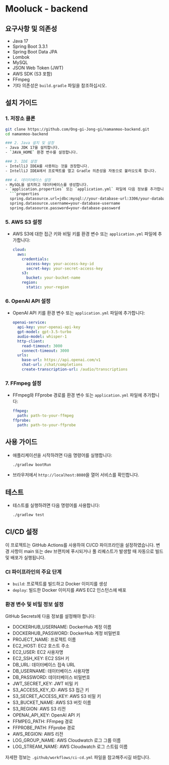 # Mooluck - backend

## 요구사항 및 의존성

- Java 17
- Spring Boot 3.3.1
- Spring Boot Data JPA
- Lombok
- MySQL
- JSON Web Token (JWT)
- AWS SDK (S3 포함)
- FFmpeg
- 기타 의존성은 `build.gradle` 파일을 참조하십시오.

## 설치 가이드

### 1. 저장소 클론
```sh
git clone https://github.com/Ong-gi-Jong-gi/namanmoo-backend.git
cd namanmoo-backend

### 2. Java 설치 및 설정
- Java JDK 17을 설치합니다.
- `JAVA_HOME` 환경 변수를 설정합니다.

### 3. IDE 설정
- IntelliJ IDEA를 사용하는 것을 권장합니다.
- IntelliJ IDEA에서 프로젝트를 열고 Gradle 의존성을 자동으로 불러오도록 합니다.

### 4. 데이터베이스 설정
- MySQL을 설치하고 데이터베이스를 생성합니다.
- `application.properties` 또는 `application.yml` 파일에 다음 정보를 추가합니다:
  ```properties
  spring.datasource.url=jdbc:mysql://your-database-url:3306/your-database-name
  spring.datasource.username=your-database-username
  spring.datasource.password=your-database-password
  ```

### 5. AWS S3 설정
- AWS S3에 대한 접근 키와 비밀 키를 환경 변수 또는 `application.yml` 파일에 추가합니다:
  ```yaml
  cloud:
    aws:
      credentials:
        access-key: your-access-key-id
        secret-key: your-secret-access-key
      s3:
        bucket: your-bucket-name
      region:
        static: your-region
  ```

### 6. OpenAI API 설정
- OpenAI API 키를 환경 변수 또는 `application.yml` 파일에 추가합니다:
  ```yaml
  openai-service:
    api-key: your-openai-api-key
    gpt-model: gpt-3.5-turbo
    audio-model: whisper-1
    http-client:
      read-timeout: 3000
      connect-timeout: 3000
    urls:
      base-url: https://api.openai.com/v1
      chat-url: /chat/completions
      create-transcription-url: /audio/transcriptions
  ```

### 7. FFmpeg 설정
- FFmpeg와 FFprobe 경로를 환경 변수 또는 `application.yml` 파일에 추가합니다:
  ```yaml
  ffmpeg:
    path: path-to-your-ffmpeg
  ffprobe:
    path: path-to-your-ffprobe
  ```

## 사용 가이드

- 애플리케이션을 시작하려면 다음 명령어를 실행합니다:
  ```sh
  ./gradlew bootRun
  ```
- 브라우저에서 `http://localhost:8080`을 열어 서비스를 확인합니다.

## 테스트

- 테스트를 실행하려면 다음 명령어를 사용합니다:
  ```sh
  ./gradlew test
  ```

## CI/CD 설정

이 프로젝트는 GitHub Actions를 사용하여 CI/CD 파이프라인을 설정하였습니다. 변경 사항이 main 또는 dev 브랜치에 푸시되거나 풀 리퀘스트가 발생할 때 자동으로 빌드 및 배포가 실행됩니다.

### CI 파이프라인의 주요 단계

- `build`: 프로젝트를 빌드하고 Docker 이미지를 생성
- `deploy`: 빌드한 Docker 이미지를 AWS EC2 인스턴스에 배포

### 환경 변수 및 비밀 정보 설정

GitHub Secrets에 다음 정보를 설정해야 합니다:
- DOCKERHUB_USERNAME: DockerHub 계정 이름
- DOCKERHUB_PASSWORD: DockerHub 계정 비밀번호
- PROJECT_NAME: 프로젝트 이름
- EC2_HOST: EC2 호스트 주소
- EC2_USER: EC2 사용자명
- EC2_SSH_KEY: EC2 SSH 키
- DB_URL: 데이터베이스 접속 URL
- DB_USERNAME: 데이터베이스 사용자명
- DB_PASSWORD: 데이터베이스 비밀번호
- JWT_SECRET_KEY: JWT 비밀 키
- S3_ACCESS_KEY_ID: AWS S3 접근 키
- S3_SECRET_ACCESS_KEY: AWS S3 비밀 키
- S3_BUCKET_NAME: AWS S3 버킷 이름
- S3_REGION: AWS S3 리전
- OPENAI_API_KEY: OpenAI API 키
- FFMPEG_PATH: FFmpeg 경로
- FFPROBE_PATH: FFprobe 경로
- AWS_REGION: AWS 리전
- LOG_GROUP_NAME: AWS Cloudwatch 로그 그룹 이름
- LOG_STREAM_NAME: AWS Cloudwatch 로그 스트림 이름

자세한 정보는 `.github/workflows/ci-cd.yml` 파일을 참고해주시길 바랍니다.

<!--
## 기여

- 기여는 언제나 환영합니다! 저장소를 포크하고, 개선 사항이나 버그 수정을 위한 풀 리퀘스트를 제출해 주세요.

## 라이선스

- 이 프로젝트는 MIT 라이선스를 따릅니다. 자세한 내용은 `LICENSE` 파일을 참조하십시오.
-->
